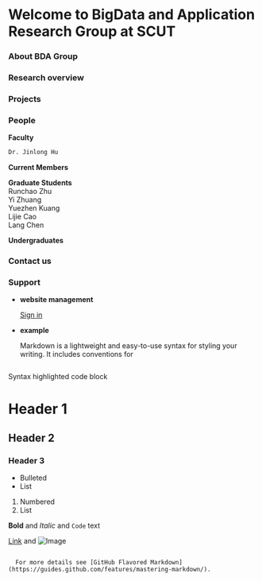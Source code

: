 
# Welcome to BigData and Application Research Group at SCUT


### About BDA Group

### Research overview

### Projects

### People
**Faculty**

```markdown
Dr. Jinlong Hu
```


**Current Members**

**Graduate Students**
<br> 
Runchao Zhu
<br> 
Yi Zhuang
<br> 
Yuezhen Kuang
<br> 
Lijie Cao
<br> 
Lang Chen

**Undergraduates**

### Contact us


### Support 
- **website management**

  [Sign in](https://github.com/largeapp/largeapp.github.io/edit/master/index.md)

- **example**

  Markdown is a lightweight and easy-to-use syntax for styling your writing. It includes conventions for

  ```markdown
Syntax highlighted code block

# Header 1
## Header 2
### Header 3

- Bulleted
- List

1. Numbered
2. List

**Bold** and _Italic_ and `Code` text

[Link](url) and ![Image](src)
```

  For more details see [GitHub Flavored Markdown](https://guides.github.com/features/mastering-markdown/).
